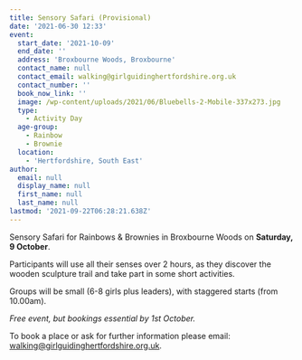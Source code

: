 ```yaml
---
title: Sensory Safari (Provisional)
date: '2021-06-30 12:33'
event:
  start_date: '2021-10-09'
  end_date: ''
  address: 'Broxbourne Woods, Broxbourne'
  contact_name: null
  contact_email: walking@girlguidinghertfordshire.org.uk
  contact_number: ''
  book_now_link: ''
  image: /wp-content/uploads/2021/06/Bluebells-2-Mobile-337x273.jpg
  type:
    - Activity Day
  age-group:
    - Rainbow
    - Brownie
  location:
    - 'Hertfordshire, South East'
author:
  email: null
  display_name: null
  first_name: null
  last_name: null
lastmod: '2021-09-22T06:28:21.638Z'
---
```

Sensory Safari for Rainbows &amp; Brownies in Broxbourne Woods on <strong>Saturday, 9 October</strong>.

Participants will use all their senses over 2 hours, as they discover the wooden sculpture trail and take part in some short activities.

Groups will be small (6-8 girls plus leaders), with staggered starts (from 10.00am).

_Free event, but bookings essential by 1st October._

To book a place or ask for further information please email: <a href="mailto:walking@girlguidinghertfordshire.org.uk">walking@girlguidinghertfordshire.org.uk</a>.
